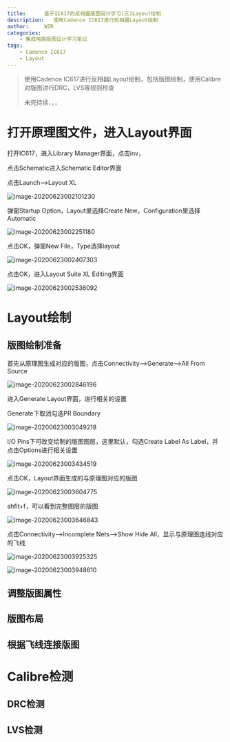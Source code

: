 ```yaml
---
title:      基于IC617的反相器版图设计学习(三)Layout绘制
description:   使用Cadence IC617进行反相器Layout绘制
author:     WZR
categories:
    - 集成电路版图设计学习笔记
tags:
    - Cadence IC617
    - Layout
---
```


>使用Cadence IC617进行反相器Layout绘制，包括版图绘制，使用Calibre对版图进行DRC，LVS等规则检查
>
>未完待续，，，

<!-- more -->

# 打开原理图文件，进入Layout界面

打开IC617，进入Library Manager界面，点击inv，

点击Schematic进入Schematic Editor界面

点击Launch-->Layout XL

![image-20200623002101230](https://gitee.com/wziru/BlogPicGo/raw/master/img/20200623002101.png)

弹窗Startup Option，Layout里选择Create New，Configuration里选择Automatic

![image-20200623002251180](https://gitee.com/wziru/BlogPicGo/raw/master/img/20200623002251.png)

点击OK，弹窗New File，Type选择layout

![image-20200623002407303](https://gitee.com/wziru/BlogPicGo/raw/master/img/20200623002407.png)

点击OK，进入Layout Suite XL Editing界面

![image-20200623002536092](https://gitee.com/wziru/BlogPicGo/raw/master/img/20200623002536.png)

# Layout绘制

## 版图绘制准备

首先从原理图生成对应的版图，点击Connectivity-->Generate-->All From Source

![image-20200623002846196](https://gitee.com/wziru/BlogPicGo/raw/master/img/20200623002846.png)

进入Generate Layout界面，进行相关的设置

Generate下取消勾选PR Boundary

![image-20200623003049218](https://gitee.com/wziru/BlogPicGo/raw/master/img/20200623003049.png)

I/O Pins下可改变绘制的版图图层，这里默认，勾选Create Label As Label，并点击Options进行相关设置

![image-20200623003434519](https://gitee.com/wziru/BlogPicGo/raw/master/img/20200623003434.png)

点击OK，Layout界面生成的与原理图对应的版图

![image-20200623003604775](https://gitee.com/wziru/BlogPicGo/raw/master/img/20200623003604.png)

shfit+f，可以看到完整图层的版图

![image-20200623003646843](https://gitee.com/wziru/BlogPicGo/raw/master/img/20200623003647.png)

点击Connectivity-->Incomplete Nets-->Show Hide All，显示与原理图连线对应的飞线

![image-20200623003925325](https://gitee.com/wziru/BlogPicGo/raw/master/img/20200623003925.png)

![image-20200623003948610](https://gitee.com/wziru/BlogPicGo/raw/master/img/20200623003948.png)

## 调整版图属性

## 版图布局

## 根据飞线连接版图

# Calibre检测

## DRC检测

## LVS检测


